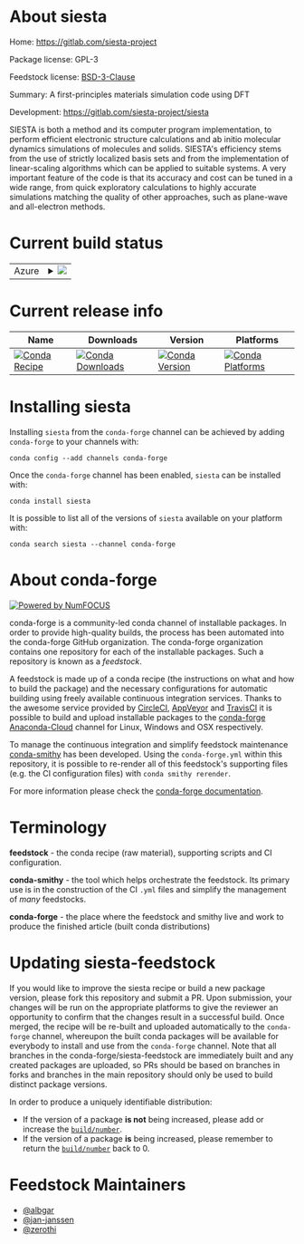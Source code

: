 About siesta
============

Home: https://gitlab.com/siesta-project

Package license: GPL-3

Feedstock license: [BSD-3-Clause](https://github.com/conda-forge/siesta-feedstock/blob/master/LICENSE.txt)

Summary: A first-principles materials simulation code using DFT

Development: https://gitlab.com/siesta-project/siesta

SIESTA is both a method and its computer program implementation,
to perform efficient electronic structure calculations and ab initio
molecular dynamics simulations of molecules and solids. SIESTA's
efficiency stems from the use of strictly localized basis sets and
from the implementation of linear-scaling algorithms which can be
applied to suitable systems. A very important feature of the code is
that its accuracy and cost can be tuned in a wide range, from quick
exploratory calculations to highly accurate simulations matching the
quality of other approaches, such as plane-wave and all-electron methods.


Current build status
====================


<table>
    
  <tr>
    <td>Azure</td>
    <td>
      <details>
        <summary>
          <a href="https://dev.azure.com/conda-forge/feedstock-builds/_build/latest?definitionId=4506&branchName=master">
            <img src="https://dev.azure.com/conda-forge/feedstock-builds/_apis/build/status/siesta-feedstock?branchName=master">
          </a>
        </summary>
        <table>
          <thead><tr><th>Variant</th><th>Status</th></tr></thead>
          <tbody><tr>
              <td>linux_64_c_compiler_version7fortran_compiler_version7mpimpich</td>
              <td>
                <a href="https://dev.azure.com/conda-forge/feedstock-builds/_build/latest?definitionId=4506&branchName=master">
                  <img src="https://dev.azure.com/conda-forge/feedstock-builds/_apis/build/status/siesta-feedstock?branchName=master&jobName=linux&configuration=linux_64_c_compiler_version7fortran_compiler_version7mpimpich" alt="variant">
                </a>
              </td>
            </tr><tr>
              <td>linux_64_c_compiler_version7fortran_compiler_version7mpinompi</td>
              <td>
                <a href="https://dev.azure.com/conda-forge/feedstock-builds/_build/latest?definitionId=4506&branchName=master">
                  <img src="https://dev.azure.com/conda-forge/feedstock-builds/_apis/build/status/siesta-feedstock?branchName=master&jobName=linux&configuration=linux_64_c_compiler_version7fortran_compiler_version7mpinompi" alt="variant">
                </a>
              </td>
            </tr><tr>
              <td>linux_64_c_compiler_version7fortran_compiler_version7mpiopenmpi</td>
              <td>
                <a href="https://dev.azure.com/conda-forge/feedstock-builds/_build/latest?definitionId=4506&branchName=master">
                  <img src="https://dev.azure.com/conda-forge/feedstock-builds/_apis/build/status/siesta-feedstock?branchName=master&jobName=linux&configuration=linux_64_c_compiler_version7fortran_compiler_version7mpiopenmpi" alt="variant">
                </a>
              </td>
            </tr><tr>
              <td>linux_64_c_compiler_version9fortran_compiler_version9mpimpich</td>
              <td>
                <a href="https://dev.azure.com/conda-forge/feedstock-builds/_build/latest?definitionId=4506&branchName=master">
                  <img src="https://dev.azure.com/conda-forge/feedstock-builds/_apis/build/status/siesta-feedstock?branchName=master&jobName=linux&configuration=linux_64_c_compiler_version9fortran_compiler_version9mpimpich" alt="variant">
                </a>
              </td>
            </tr><tr>
              <td>linux_64_c_compiler_version9fortran_compiler_version9mpinompi</td>
              <td>
                <a href="https://dev.azure.com/conda-forge/feedstock-builds/_build/latest?definitionId=4506&branchName=master">
                  <img src="https://dev.azure.com/conda-forge/feedstock-builds/_apis/build/status/siesta-feedstock?branchName=master&jobName=linux&configuration=linux_64_c_compiler_version9fortran_compiler_version9mpinompi" alt="variant">
                </a>
              </td>
            </tr><tr>
              <td>linux_64_c_compiler_version9fortran_compiler_version9mpiopenmpi</td>
              <td>
                <a href="https://dev.azure.com/conda-forge/feedstock-builds/_build/latest?definitionId=4506&branchName=master">
                  <img src="https://dev.azure.com/conda-forge/feedstock-builds/_apis/build/status/siesta-feedstock?branchName=master&jobName=linux&configuration=linux_64_c_compiler_version9fortran_compiler_version9mpiopenmpi" alt="variant">
                </a>
              </td>
            </tr><tr>
              <td>osx_64_fortran_compiler_version7mpimpich</td>
              <td>
                <a href="https://dev.azure.com/conda-forge/feedstock-builds/_build/latest?definitionId=4506&branchName=master">
                  <img src="https://dev.azure.com/conda-forge/feedstock-builds/_apis/build/status/siesta-feedstock?branchName=master&jobName=osx&configuration=osx_64_fortran_compiler_version7mpimpich" alt="variant">
                </a>
              </td>
            </tr><tr>
              <td>osx_64_fortran_compiler_version7mpinompi</td>
              <td>
                <a href="https://dev.azure.com/conda-forge/feedstock-builds/_build/latest?definitionId=4506&branchName=master">
                  <img src="https://dev.azure.com/conda-forge/feedstock-builds/_apis/build/status/siesta-feedstock?branchName=master&jobName=osx&configuration=osx_64_fortran_compiler_version7mpinompi" alt="variant">
                </a>
              </td>
            </tr><tr>
              <td>osx_64_fortran_compiler_version7mpiopenmpi</td>
              <td>
                <a href="https://dev.azure.com/conda-forge/feedstock-builds/_build/latest?definitionId=4506&branchName=master">
                  <img src="https://dev.azure.com/conda-forge/feedstock-builds/_apis/build/status/siesta-feedstock?branchName=master&jobName=osx&configuration=osx_64_fortran_compiler_version7mpiopenmpi" alt="variant">
                </a>
              </td>
            </tr><tr>
              <td>osx_64_fortran_compiler_version9mpimpich</td>
              <td>
                <a href="https://dev.azure.com/conda-forge/feedstock-builds/_build/latest?definitionId=4506&branchName=master">
                  <img src="https://dev.azure.com/conda-forge/feedstock-builds/_apis/build/status/siesta-feedstock?branchName=master&jobName=osx&configuration=osx_64_fortran_compiler_version9mpimpich" alt="variant">
                </a>
              </td>
            </tr><tr>
              <td>osx_64_fortran_compiler_version9mpinompi</td>
              <td>
                <a href="https://dev.azure.com/conda-forge/feedstock-builds/_build/latest?definitionId=4506&branchName=master">
                  <img src="https://dev.azure.com/conda-forge/feedstock-builds/_apis/build/status/siesta-feedstock?branchName=master&jobName=osx&configuration=osx_64_fortran_compiler_version9mpinompi" alt="variant">
                </a>
              </td>
            </tr><tr>
              <td>osx_64_fortran_compiler_version9mpiopenmpi</td>
              <td>
                <a href="https://dev.azure.com/conda-forge/feedstock-builds/_build/latest?definitionId=4506&branchName=master">
                  <img src="https://dev.azure.com/conda-forge/feedstock-builds/_apis/build/status/siesta-feedstock?branchName=master&jobName=osx&configuration=osx_64_fortran_compiler_version9mpiopenmpi" alt="variant">
                </a>
              </td>
            </tr>
          </tbody>
        </table>
      </details>
    </td>
  </tr>
</table>

Current release info
====================

| Name | Downloads | Version | Platforms |
| --- | --- | --- | --- |
| [![Conda Recipe](https://img.shields.io/badge/recipe-siesta-green.svg)](https://anaconda.org/conda-forge/siesta) | [![Conda Downloads](https://img.shields.io/conda/dn/conda-forge/siesta.svg)](https://anaconda.org/conda-forge/siesta) | [![Conda Version](https://img.shields.io/conda/vn/conda-forge/siesta.svg)](https://anaconda.org/conda-forge/siesta) | [![Conda Platforms](https://img.shields.io/conda/pn/conda-forge/siesta.svg)](https://anaconda.org/conda-forge/siesta) |

Installing siesta
=================

Installing `siesta` from the `conda-forge` channel can be achieved by adding `conda-forge` to your channels with:

```
conda config --add channels conda-forge
```

Once the `conda-forge` channel has been enabled, `siesta` can be installed with:

```
conda install siesta
```

It is possible to list all of the versions of `siesta` available on your platform with:

```
conda search siesta --channel conda-forge
```


About conda-forge
=================

[![Powered by NumFOCUS](https://img.shields.io/badge/powered%20by-NumFOCUS-orange.svg?style=flat&colorA=E1523D&colorB=007D8A)](http://numfocus.org)

conda-forge is a community-led conda channel of installable packages.
In order to provide high-quality builds, the process has been automated into the
conda-forge GitHub organization. The conda-forge organization contains one repository
for each of the installable packages. Such a repository is known as a *feedstock*.

A feedstock is made up of a conda recipe (the instructions on what and how to build
the package) and the necessary configurations for automatic building using freely
available continuous integration services. Thanks to the awesome service provided by
[CircleCI](https://circleci.com/), [AppVeyor](https://www.appveyor.com/)
and [TravisCI](https://travis-ci.com/) it is possible to build and upload installable
packages to the [conda-forge](https://anaconda.org/conda-forge)
[Anaconda-Cloud](https://anaconda.org/) channel for Linux, Windows and OSX respectively.

To manage the continuous integration and simplify feedstock maintenance
[conda-smithy](https://github.com/conda-forge/conda-smithy) has been developed.
Using the ``conda-forge.yml`` within this repository, it is possible to re-render all of
this feedstock's supporting files (e.g. the CI configuration files) with ``conda smithy rerender``.

For more information please check the [conda-forge documentation](https://conda-forge.org/docs/).

Terminology
===========

**feedstock** - the conda recipe (raw material), supporting scripts and CI configuration.

**conda-smithy** - the tool which helps orchestrate the feedstock.
                   Its primary use is in the construction of the CI ``.yml`` files
                   and simplify the management of *many* feedstocks.

**conda-forge** - the place where the feedstock and smithy live and work to
                  produce the finished article (built conda distributions)


Updating siesta-feedstock
=========================

If you would like to improve the siesta recipe or build a new
package version, please fork this repository and submit a PR. Upon submission,
your changes will be run on the appropriate platforms to give the reviewer an
opportunity to confirm that the changes result in a successful build. Once
merged, the recipe will be re-built and uploaded automatically to the
`conda-forge` channel, whereupon the built conda packages will be available for
everybody to install and use from the `conda-forge` channel.
Note that all branches in the conda-forge/siesta-feedstock are
immediately built and any created packages are uploaded, so PRs should be based
on branches in forks and branches in the main repository should only be used to
build distinct package versions.

In order to produce a uniquely identifiable distribution:
 * If the version of a package **is not** being increased, please add or increase
   the [``build/number``](https://conda.io/docs/user-guide/tasks/build-packages/define-metadata.html#build-number-and-string).
 * If the version of a package **is** being increased, please remember to return
   the [``build/number``](https://conda.io/docs/user-guide/tasks/build-packages/define-metadata.html#build-number-and-string)
   back to 0.

Feedstock Maintainers
=====================

* [@albgar](https://github.com/albgar/)
* [@jan-janssen](https://github.com/jan-janssen/)
* [@zerothi](https://github.com/zerothi/)

